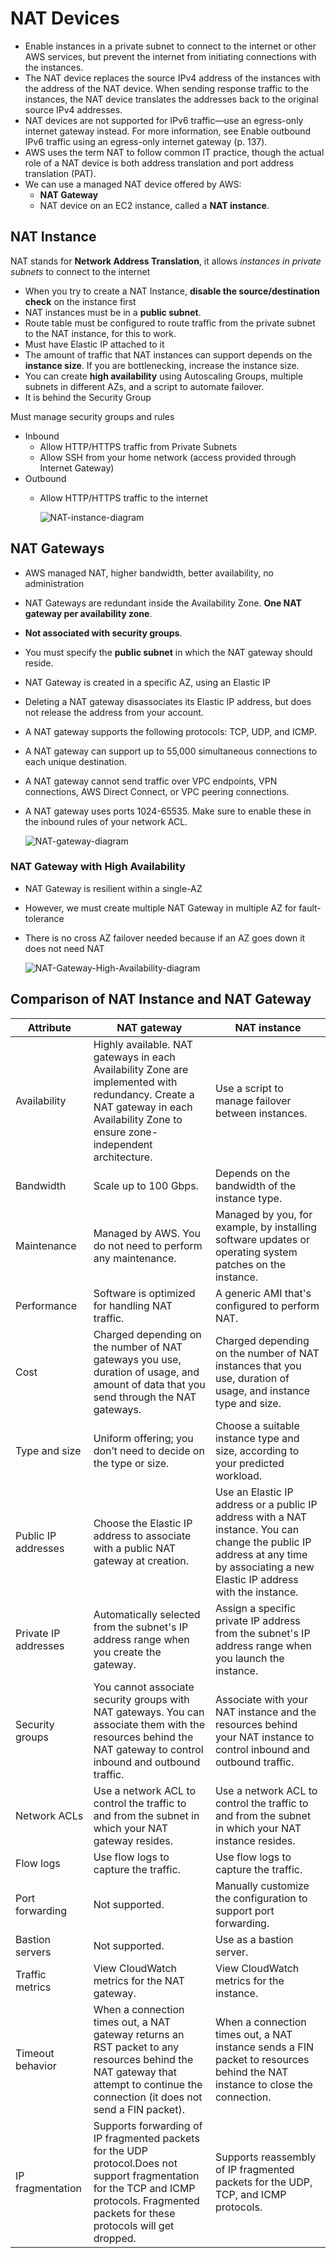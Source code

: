 # NAT Devices

- Enable instances in a private subnet to connect to the internet or other AWS services, but prevent the internet from initiating connections with the instances.
- The NAT device replaces the source IPv4 address of the instances with the address of the NAT device.
  When sending response traffic to the instances, the NAT device translates the addresses back to the
  original source IPv4 addresses.
- NAT devices are not supported for IPv6 traffic—use an egress-only internet gateway instead. For more
  information, see Enable outbound IPv6 traffic using an egress-only internet gateway (p. 137).
- AWS uses the term NAT  to follow common IT practice, though the actual role of a NAT device is both address translation and port address translation (PAT).
- We can use a managed NAT device offered by AWS:
  - **NAT Gateway**
  - NAT device on an EC2 instance, called a **NAT instance**. 

## NAT Instance 

NAT stands for **Network Address Translation**, it allows *instances in private subnets* to connect to the internet

- When you try to create a NAT Instance, **disable the source/destination check** on the instance first
- NAT instances must be in a **public subnet**.
- Route table must be configured to route traffic from the private subnet to the NAT instance, for this to work.
- Must have Elastic IP attached to it
- The amount of traffic that NAT instances can support depends on the **instance size**. If you are bottlenecking, increase the instance size.
- You can create **high availability** using Autoscaling Groups, multiple subnets in different AZs, and a script to automate failover.
- It is behind the Security Group

Must manage security groups and rules

- Inbound
  - Allow HTTP/HTTPS traffic from Private Subnets
  - Allow SSH from your home network (access provided through Internet Gateway)
- Outbound
  - Allow HTTP/HTTPS traffic to the internet
 
    ![NAT-instance-diagram](/VPC/images/nat-instance.png)

## NAT Gateways

- AWS managed NAT, higher bandwidth, better availability, no administration
- NAT Gateways are redundant inside the Availability Zone. **One NAT gateway per availability zone**.
- **Not associated with security groups**.
- You must specify the **public subnet** in which the NAT gateway should reside.
- NAT Gateway is created in a specific AZ, using an Elastic IP
- Deleting a NAT gateway disassociates its Elastic IP address, but does not release the address from your account.
- A NAT gateway supports the following protocols: TCP, UDP, and ICMP.
- A NAT gateway can support up to 55,000 simultaneous connections to each unique destination.
- A NAT gateway cannot send traffic over VPC endpoints, VPN connections, AWS Direct Connect, or VPC peering connections.
- A NAT gateway uses ports 1024-65535. Make sure to enable these in the inbound rules of your network ACL.
  
  ![NAT-gateway-diagram](/VPC/images/nat-gateway.png)

### NAT Gateway with High Availability

- NAT Gateway is resilient within a single-AZ
- However, we must create multiple NAT Gateway in multiple AZ for fault-tolerance
- There is no cross AZ failover needed because if an AZ goes down it does not need NAT
  
  ![NAT-Gateway-High-Availability-diagram](/VPC/images/nat-gateway-with-ha.png)

## Comparison of NAT Instance and NAT Gateway

| Attribute            | NAT gateway                              | NAT instance                             |
| -------------------- | ---------------------------------------- | ---------------------------------------- |
| Availability         | Highly available. NAT gateways in each Availability Zone are implemented with redundancy. Create a NAT gateway in each Availability Zone to ensure zone-independent architecture. | Use a script to manage failover between instances. |
| Bandwidth            | Scale up to 100 Gbps.                    | Depends on the bandwidth of the instance type. |
| Maintenance          | Managed by AWS. You do not need to perform any maintenance. | Managed by you, for example, by installing software updates or operating system patches on the instance. |
| Performance          | Software is optimized for handling NAT traffic. | A generic AMI that's configured to perform NAT. |
| Cost                 | Charged depending on the number of NAT gateways you use, duration of usage, and amount of data that you send through the NAT gateways. | Charged depending on the number of NAT instances that you use, duration of usage, and instance type and size. |
| Type and size        | Uniform offering; you don’t need to decide on the type or size. | Choose a suitable instance type and size, according to your predicted workload. |
| Public IP addresses  | Choose the Elastic IP address to associate with a public NAT gateway at creation. | Use an Elastic IP address or a public IP address with a NAT instance. You can change the public IP address at any time by associating a new Elastic IP address with the instance. |
| Private IP addresses | Automatically selected from the subnet's IP address range when you create the gateway. | Assign a specific private IP address from the subnet's IP address range when you launch the instance. |
| Security groups      | You cannot associate security groups with NAT gateways. You can associate them with the resources behind the NAT gateway to control inbound and outbound traffic. | Associate with your NAT instance and the resources behind your NAT instance to control inbound and outbound traffic. |
| Network ACLs         | Use a network ACL to control the traffic to and from the subnet in which your NAT gateway resides. | Use a network ACL to control the traffic to and from the subnet in which your NAT instance resides. |
| Flow logs            | Use flow logs to capture the traffic.    | Use flow logs to capture the traffic.    |
| Port forwarding      | Not supported.                           | Manually customize the configuration to support port forwarding. |
| Bastion servers      | Not supported.                           | Use as a bastion server.                 |
| Traffic metrics      | View CloudWatch metrics for the NAT gateway. | View CloudWatch metrics for the instance. |
| Timeout behavior     | When a connection times out, a NAT gateway returns an RST packet to any resources behind the NAT gateway that attempt to continue the connection (it does not send a FIN packet). | When a connection times out, a NAT instance sends a FIN packet to resources behind the NAT instance to close the connection. |
| IP fragmentation     | Supports forwarding of IP fragmented packets for the UDP protocol.Does not support fragmentation for the TCP and ICMP protocols. Fragmented packets for these protocols will get dropped. | Supports reassembly of IP fragmented packets for the UDP, TCP, and ICMP protocols. |
